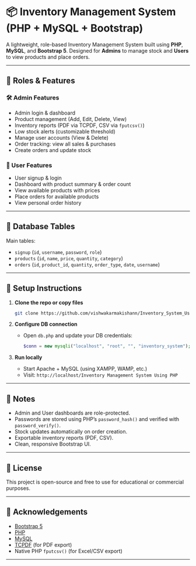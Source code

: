 
# 📦 Inventory Management System (PHP + MySQL + Bootstrap)

A lightweight, role-based Inventory Management System built using **PHP**, **MySQL**, and **Bootstrap 5**. Designed for **Admins** to manage stock and **Users** to view products and place orders.

---

## 🔐 Roles & Features

### 🛠 Admin Features
- Admin login & dashboard
- Product management (Add, Edit, Delete, View)
- Inventory reports (PDF via TCPDF, CSV via `fputcsv()`)
- Low stock alerts (customizable threshold)
- Manage user accounts (View & Delete)
- Order tracking: view all sales & purchases
- Create orders and update stock

### 👤 User Features
- User signup & login
- Dashboard with product summary & order count
- View available products with prices
- Place orders for available products
- View personal order history


---

## 🧪 Database Tables

Main tables:
- `signup` (`id`, `username`, `password`, `role`)
- `products` (`id`, `name`, `price`, `quantity`, `category`)
- `orders` (`id`, `product_id`, `quantity`, `order_type`, `date`, `username`)

---

## 🔧 Setup Instructions

1. **Clone the repo or copy files**  
   ```bash
   git clone https://github.com/vishwakarmakishann/Inventory_System_Using_PHP.git
   ```

2. **Configure DB connection**  
   - Open `db.php` and update your DB credentials:
     ```php
     $conn = new mysqli("localhost", "root", "", "inventory_system");
     ```

3. **Run locally**  
   - Start Apache + MySQL (using XAMPP, WAMP, etc.)
   - Visit: `http://localhost/Inventory Management System Using PHP`

---

## 📌 Notes

- Admin and User dashboards are role-protected.
- Passwords are stored using PHP’s `password_hash()` and verified with `password_verify()`.
- Stock updates automatically on order creation.
- Exportable inventory reports (PDF, CSV).
- Clean, responsive Bootstrap UI.

---

## 📄 License

This project is open-source and free to use for educational or commercial purposes.

---

## 🙌 Acknowledgements

- [Bootstrap 5](https://getbootstrap.com/)
- [PHP](https://www.php.net/)
- [MySQL](https://www.mysql.com/)
- [TCPDF](https://tcpdf.org/) (for PDF export)
- Native PHP `fputcsv()` (for Excel/CSV export)

---
